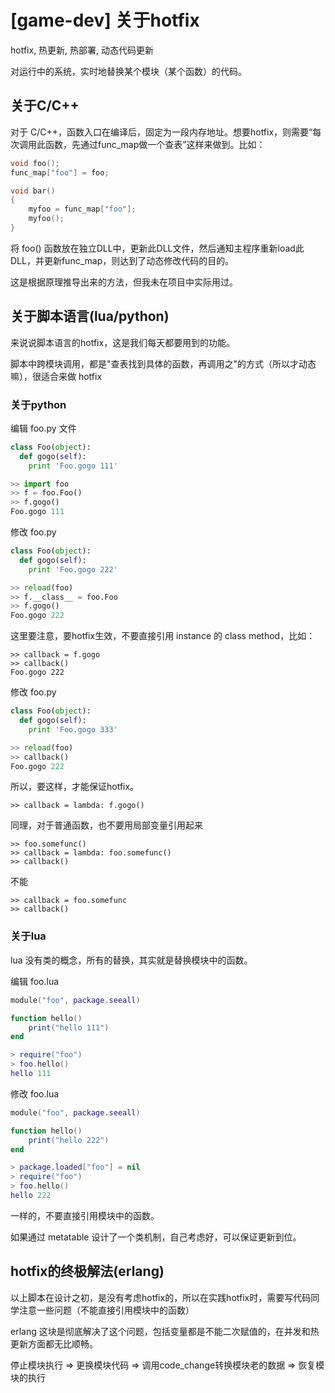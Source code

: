 # [game-dev] 关于hotfix

hotfix, 热更新, 热部署, 动态代码更新

对运行中的系统，实时地替换某个模块（某个函数）的代码。

## 关于C/C++

对于 C/C++，函数入口在编译后，固定为一段内存地址。想要hotfix，则需要“每次调用此函数，先通过func_map做一个查表”这样来做到。比如：

```C
void foo();
func_map["foo"] = foo;

void bar()
{
    myfoo = func_map["foo"];
    myfoo();
}
```

将 foo() 函数放在独立DLL中，更新此DLL文件，然后通知主程序重新load此DLL，并更新func_map，则达到了动态修改代码的目的。

这是根据原理推导出来的方法，但我未在项目中实际用过。

## 关于脚本语言(lua/python)

来说说脚本语言的hotfix，这是我们每天都要用到的功能。

脚本中跨模块调用，都是"查表找到具体的函数，再调用之"的方式（所以才动态嘛），很适合来做 hotfix

### 关于python

编辑 foo.py 文件

```python
class Foo(object):
  def gogo(self):
    print 'Foo.gogo 111'

>> import foo
>> f = foo.Foo()
>> f.gogo()
Foo.gogo 111
```

修改 foo.py

```python
class Foo(object):
  def gogo(self):
    print 'Foo.gogo 222'

>> reload(foo)
>> f.__class__ = foo.Foo
>> f.gogo()
Foo.gogo 222
```

这里要注意，要hotfix生效，不要直接引用 instance 的 class method，比如：

```
>> callback = f.gogo
>> callback()
Foo.gogo 222
```

修改 foo.py

```python
class Foo(object):
  def gogo(self):
    print 'Foo.gogo 333'

>> reload(foo)
>> callback()
Foo.gogo 222
```

所以，要这样，才能保证hotfix。

```
>> callback = lambda: f.gogo()
```

同理，对于普通函数，也不要用局部变量引用起来

```
>> foo.somefunc()
>> callback = lambda: foo.somefunc()
>> callback()
```

不能

```
>> callback = foo.somefunc
>> callback()
```

### 关于lua

lua 没有类的概念，所有的替换，其实就是替换模块中的函数。

编辑 foo.lua

```lua
module("foo", package.seeall)

function hello()
    print("hello 111")
end

> require("foo")
> foo.hello()
hello 111
```

修改 foo.lua

```lua
module("foo", package.seeall)

function hello()
    print("hello 222")
end

> package.loaded["foo"] = nil
> require("foo")
> foo.hello()
hello 222
```

一样的，不要直接引用模块中的函数。

如果通过 metatable 设计了一个类机制，自己考虑好，可以保证更新到位。

## hotfix的终极解法(erlang)

以上脚本在设计之初，是没有考虑hotfix的，所以在实践hotfix时，需要写代码同学注意一些问题（不能直接引用模块中的函数）

erlang 这块是彻底解决了这个问题，包括变量都是不能二次赋值的，在并发和热更新方面都无比顺畅。

停止模块执行 => 更换模块代码 => 调用code_change转换模块老的数据 => 恢复模块的执行
